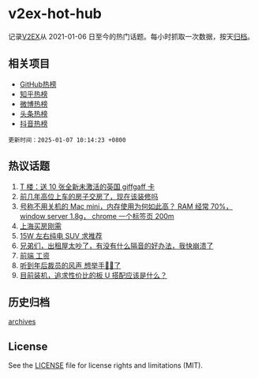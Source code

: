 # v2ex-hot-hub

 记录[V2EX](https://www.v2ex.com/)从 2021-01-06 日至今的热门话题。每小时抓取一次数据，按天[归档](archives)。
 
 ## 相关项目

- [GitHub热榜](https://github.com/lonnyzhang423/github-hot-hub)
- [知乎热榜](https://github.com/lonnyzhang423/zhihu-hot-hub)
- [微博热榜](https://github.com/lonnyzhang423/weibo-hot-hub)
- [头条热榜](https://github.com/lonnyzhang423/toutiao-hot-hub)
- [抖音热榜](https://github.com/lonnyzhang423/douyin-hot-hub)


 `更新时间：2025-01-07 10:14:23 +0800`

## 热议话题

1. [T 楼：送 10 张全新未激活的英国 giffgaff 卡](https://www.v2ex.com/t/1102985)
1. [前几年高位上车的房子交房了，现在该装修吗](https://www.v2ex.com/t/1102824)
1. [号称不用关机的 Mac mini，内存使用为何如此高？ RAM 经常 70%， window server 1.8g， chrome 一个标签页 200m](https://www.v2ex.com/t/1102823)
1. [上海买房刚需](https://www.v2ex.com/t/1102881)
1. [15W 左右纯电 SUV 求推荐](https://www.v2ex.com/t/1102901)
1. [兄弟们，出租屋太吵了，有没有什么隔音的好办法，我快崩溃了](https://www.v2ex.com/t/1102853)
1. [前端 工资](https://www.v2ex.com/t/1102808)
1. [听到年后裁员的风声 想举手🙋‍♂️了](https://www.v2ex.com/t/1102814)
1. [目前装机，追求性价比的板 U 搭配应该是什么？](https://www.v2ex.com/t/1102884)

## 历史归档

[archives](archives)

## License

See the [LICENSE](LICENSE) file for license rights and limitations (MIT).

